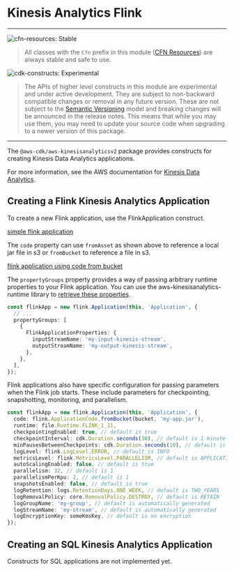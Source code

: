 # Kinesis Analytics Flink 
<!--BEGIN STABILITY BANNER-->

---

![cfn-resources: Stable](https://img.shields.io/badge/cfn--resources-stable-success.svg?style=for-the-badge)

> All classes with the `Cfn` prefix in this module ([CFN Resources]) are always stable and safe to use.
>
> [CFN Resources]: https://docs.aws.amazon.com/cdk/latest/guide/constructs.html#constructs_lib

![cdk-constructs: Experimental](https://img.shields.io/badge/cdk--constructs-experimental-important.svg?style=for-the-badge)

> The APIs of higher level constructs in this module are experimental and under active development.
> They are subject to non-backward compatible changes or removal in any future version. These are
> not subject to the [Semantic Versioning](https://semver.org/) model and breaking changes will be
> announced in the release notes. This means that while you may use them, you may need to update
> your source code when upgrading to a newer version of this package.

---

<!--END STABILITY BANNER-->


The `@aws-cdk/aws-kinesisanalyticsv2` package provides constructs for
creating Kinesis Data Analytics applications.

For more information, see the AWS documentation for [Kinesis Data
Analytics](https://aws.amazon.com/kinesis/data-analytics/).

## Creating a Flink Kinesis Analytics Application

To create a new Flink application, use the FlinkApplication construct.

[simple flink application](test/integ.application.lit.ts)

The `code` property can use `fromAsset` as shown above to reference a local jar
file in s3 or `fromBucket` to reference a file in s3.

[flink application using code from bucket](test/integ.application-code-from-bucket.lit.ts)

The `propertyGroups` property provides a way of passing arbitrary runtime
properties to your Flink application. You can use the
aws-kinesisanalytics-runtime library to [retrieve these
properties](https://docs.aws.amazon.com/kinesisanalytics/latest/java/how-properties.html#how-properties-access).

```ts
const flinkApp = new flink.Application(this, 'Application', {
  // ...
  propertyGroups: [
    {
      FlinkApplicationProperties: {
        inputStreamName: 'my-input-kinesis-stream',
        outputStreamName: 'my-output-kinesis-stream',
      },
    },
  ],
});
```

Flink applications also have specific configuration for passing parameters
when the Flink job starts. These include parameters for checkpointing,
snapshotting, monitoring, and parallelism.

```ts
const flinkApp = new flink.Application(this, 'Application', {
  code: flink.ApplicationCode.fromBucket(bucket, 'my-app.jar'),
  runtime: file.Runtime.FLINK_1_11,
  checkpointingEnabled: true, // default is true
  checkpointInterval: cdk.Duration.seconds(30), // default is 1 minute
  minPausesBetweenCheckpoints: cdk.Duration.seconds(10), // default is 5 seconds
  logLevel: flink.LogLevel.ERROR, // default is INFO
  metricsLevel: flink.MetricsLevel.PARALLELISM, // default is APPLICATION
  autoScalingEnabled: false, // default is true
  parallelism: 32, // default is 1
  parallelismPerKpu: 2, // default is 1
  snapshotsEnabled: false, // default is true
  logRetention: logs.RetentionDays.ONE_WEEK, // default is TWO_YEARS
  logRemovalPolicy: core.RemovalPolicy.DESTROY, // default is RETAIN
  logGroupName: 'my-group', // default is automatically generated
  logStreamName: 'my-stream', // default is automatically generated
  logEncryptionKey: someKmsKey, // default is no encryption
});
```

## Creating an SQL Kinesis Analytics Application

Constructs for SQL applications are not implemented yet.
